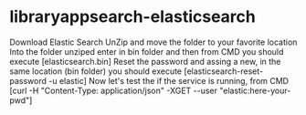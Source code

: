 # libraryappsearch-elasticsearch

Download Elastic Search 
UnZip and move the folder to your favorite location
Into the folder unziped enter in bin folder and then from CMD you should execute [elasticsearch.bin]
Reset the password and assing a new, in the same location (bin folder) you should execute [elasticsearch-reset-password -u elastic]
Now let's test the if the service is running, from CMD [curl -H "Content-Type: application/json" -XGET --user "elastic:here-your-pwd"]
